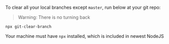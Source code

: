 To clear all your local branches except `master`, run below at your git repo:

> Warning: There is no turning back

```
npx git-clear-branch
```

Your machine must have `npx` installed, which is included in newest NodeJS
